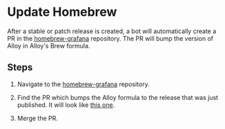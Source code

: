 # Update Homebrew

After a stable or patch release is created, a bot will automatically create a PR in the [homebrew-grafana][] repository.
The PR will bump the version of Alloy in Alloy's Brew formula.

## Steps

1. Navigate to the [homebrew-grafana][] repository.

2. Find the PR which bumps the Alloy formula to the release that was just published. It will look like [this one][example-pr].

3. Merge the PR.

[homebrew-grafana]: https://github.com/grafana/homebrew-grafana
[example-pr]: https://github.com/grafana/homebrew-grafana/pull/89
